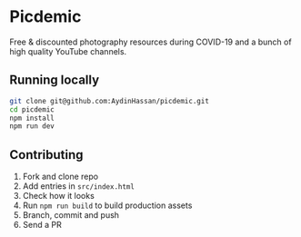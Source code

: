 # Picdemic
Free & discounted photography resources during COVID-19 and a bunch of high quality YouTube channels.


## Running locally

```bash
git clone git@github.com:AydinHassan/picdemic.git
cd picdemic
npm install
npm run dev
```

## Contributing

1. Fork and clone repo
2. Add entries in `src/index.html` 
3. Check how it looks
4. Run `npm run build` to build production assets
5. Branch, commit and push
6. Send a PR
